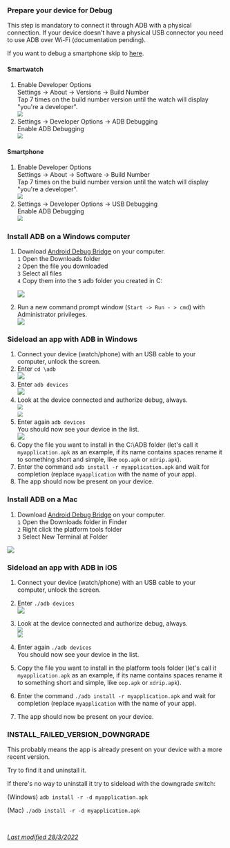 ### Prepare your device for Debug

This step is mandatory to connect it through ADB with a physical connection. If your device doesn't have a physical USB connector you need to use ADB over Wi-Fi (documentation pending).

If you want to debug a smartphone skip to [here](#smartphone).

#### Smartwatch

1. Enable Developer Options  
   Settings -> About -> Versions -> Build Number  
   Tap 7 times on the build number version until the watch will display "you're a developer".   
   <img src="../../smartwatch/images/M-S-SW-AW4.png" style="zoom:75%;" />  
2. Settings -> Developer Options -> ADB Debugging  
   Enable ADB Debugging  
   <img src="../../smartwatch/images/M-S-SW-AW5.png" style="zoom:75%;" />

#### Smartphone

1. Enable Developer Options  
   Settings -> About -> Software -> Build Number  
   Tap 7 times on the build number version until the watch will display "you're a developer".   
   <img src="../images/ADB5.png" style="zoom:75%;" />  
2. Settings -> Developer Options -> USB Debugging  
   Enable ADB Debugging  
   <img src="../images/ADB6.png" style="zoom:75%;" />

### Install ADB on a Windows computer

1. Download [Android Debug Bridge](https://developer.android.com/studio/releases/platform-tools#downloads) on your computer.  
   `1` Open the Downloads folder  
   `2` Open the file you downloaded  
   `3` Select all files  
   `4` Copy them into the `5` adb folder you created in C:

   <img src="../images/ADB0.png" />

2. Run a new command prompt window (`Start -> Run - > cmd`) with Administrator privileges.  
   <img src="../images/ADB1.png" />

### Sideload an app with ADB in Windows

1. Connect your device (watch/phone) with an USB cable to your computer, unlock the screen.
2. Enter `cd \adb`  
   <img src="../images/ADB2.png" />
3. Enter `adb devices`  
   <img src="../images/ADB3.png" />
4. Look at the device connected and authorize debug, always.  
   <img src="../images/ADB10.png" style="zoom:75%;" />  
   <img src="../images/ADB9.png" style="zoom:75%;" />
5. Enter again  `adb devices`  
     You should now see your device in the list.  
   <img src="../images/ADB4.png" />
6. Copy the file you want to install in the C:\ADB folder (let's call it `myapplication.apk` as an example, if its name contains spaces rename it to something short and simple, like `oop.apk` or `xdrip.apk`).
7. Enter the command `adb install -r myapplication.apk` and wait for completion (replace `myapplication` with the name of your app).
8. The app should now be present on your device.

### Install ADB on a Mac

1. Download [Android Debug Bridge](https://developer.android.com/studio/releases/platform-tools#downloads) on your computer.  
   `1` Open the Downloads folder in Finder  
   `2` Right click the platform tools folder  
   `3` Select New Terminal at Folder

<img src="../images/ADB7.png" />

### Sideload an app with ADB in iOS

1. Connect your device (watch/phone) with an USB cable to your computer, unlock the screen.

2. Enter `./adb devices`  
   <img src="../images/ADB8.png" />

3. Look at the device connected and authorize debug, always.    
   <img src="../images/ADB10.png" style="zoom:75%;" />  
   <img src="../images/ADB9.png" style="zoom:75%;" />

4. Enter again  `./adb devices`  
     You should now see your device in the list.  

5. Copy the file you want to install in the platform tools folder (let's call it `myapplication.apk` as an example, if its name contains spaces rename it to something short and simple, like `oop.apk` or `xdrip.apk`).

6. Enter the command `./adb install -r myapplication.apk` and wait for completion (replace `myapplication` with the name of your app).

7. The app should now be present on your device.


### INSTALL_FAILED_VERSION_DOWNGRADE

This probably means the app is already present on your device with a more recent version.

Try to find it and uninstall it.

If there's no way to uninstall it try to sideload with the downgrade switch:

(Windows)	`adb install -r -d myapplication.apk`

(Mac)	`./adb install -r -d myapplication.apk`

</br>

[*Last modified 28/3/2022*](https://github.com/NightscoutFoundation/xDrip/releases/tag/2022.03.27)
